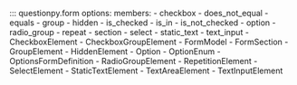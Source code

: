 ::: questionpy.form
    options:
        members:
            - checkbox
            - does_not_equal
            - equals
            - group
            - hidden
            - is_checked
            - is_in
            - is_not_checked
            - option
            - radio_group
            - repeat
            - section
            - select
            - static_text
            - text_input
            - CheckboxElement
            - CheckboxGroupElement
            - FormModel
            - FormSection
            - GroupElement
            - HiddenElement
            - Option
            - OptionEnum
            - OptionsFormDefinition
            - RadioGroupElement
            - RepetitionElement
            - SelectElement
            - StaticTextElement
            - TextAreaElement
            - TextInputElement
